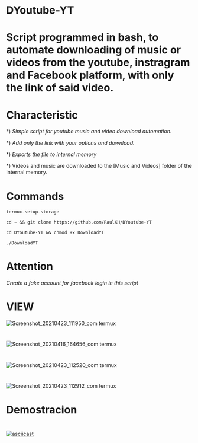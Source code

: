 # DYoutube-YT
#
# Script programmed in bash, to automate downloading of music or videos from the youtube, instragram and Facebook platform, with only the link of said video.
 #
 # Characteristic

 *) _Simple script for youtube music and video download automation._

 *) _Add only the link with your options and download._

 *) _Exports the file to internal memory_

 *) Videos and music are downloaded to the [Music and Videos] folder of the internal memory.
 # Commands
```
termux-setup-storage

cd ~ && git clone https://github.com/RaulXH/DYoutube-YT

cd DYoutube-YT && chmod +x DownloadYT

./DownloadYT

```
# Attention
_*Create a fake account for facebook login in this script*_
#
# VIEW
![Screenshot_20210423_111950_com termux](https://user-images.githubusercontent.com/77165035/115901902-692a6d00-a427-11eb-999c-8f651ebf2173.jpg)
#
![Screenshot_20210416_164656_com termux](https://user-images.githubusercontent.com/77165035/115902027-91b26700-a427-11eb-99c2-db7e123b13b8.jpg)
#
![Screenshot_20210423_112520_com termux](https://user-images.githubusercontent.com/77165035/115902087-a3940a00-a427-11eb-8dbe-6765c6c9e6ec.jpg)
#
![Screenshot_20210423_112912_com termux](https://user-images.githubusercontent.com/77165035/115902106-ab53ae80-a427-11eb-8cac-4440c9c13da0.jpg)
#
# Demostracion 
#
[![asciicast](https://asciinema.org/a/4lybQVYo5E9zqjF5IG1JH13YX.svg)](https://asciinema.org/a/4lybQVYo5E9zqjF5IG1JH13YX)
